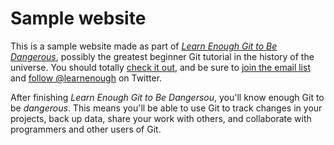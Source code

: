 # Sample website

This is a sample website made as part of [*Learn Enough Git to Be
Dangerous*](http://learnenough.com/git-tutorial), possibly the greatest
beginner Git tutorial in the history of the universe. You should totally [
check it out](http://learnenough.com/git-tutorial), and be sure to [join
the email list](http://learnenough.com/#email_list) and [follow @learnenough](
http://twitter.com/learnenough) on Twitter.

After finishing *Learn Enough Git to Be Dangersou*, you'll know enough Git to
be *dangerous*. This means you'll be able to use Git to track changes in your
projects, back up data, share your work with others, and collaborate with
programmers and other users of Git.

